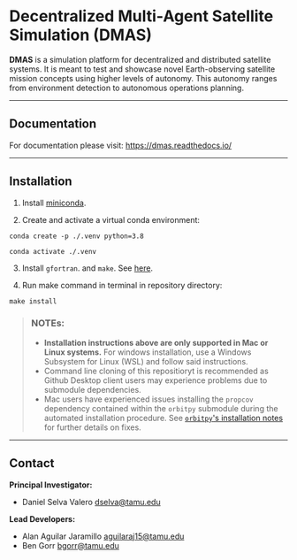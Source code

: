 # Decentralized Multi-Agent Satellite Simulation (DMAS) 

**DMAS** is a simulation platform for decentralized and distributed satellite systems.
It is meant to test and showcase novel Earth-observing satellite mission concepts using higher levels of autonomy. This autonomy ranges from environment detection to autonomous operations planning.

---
## Documentation
For documentation please visit: https://dmas.readthedocs.io/

---
## Installation 

1. Install [miniconda](https://docs.conda.io/en/latest/miniconda.html).

2. Create and activate a virtual conda environment:

```
conda create -p ./.venv python=3.8

conda activate ./.venv
```
3. Install `gfortran`. and `make`. See [here](https://fortran-lang.org/learn/os_setup/install_gfortran).

4. Run make command in terminal in repository directory:
```
make install
```
> ### NOTEs: 
> - **Installation instructions above are only supported in Mac or Linux systems.** For windows installation, use a Windows Subsystem for Linux (WSL) and follow said instructions.
> - Command line cloning of this repositioryt is recommended as Github Desktop client users may experience problems due to submodule dependencies.
> - Mac users have experienced issues installing the `propcov` dependency contained within the `orbitpy` submodule during the automated installation procedure. See [`orbitpy`'s installation notes](https://github.com/EarthObservationSimulator/orbitpy/tree/master/propcov) for further details on fixes.

---
## Contact 
**Principal Investigator:** 
- Daniel Selva Valero <dselva@tamu.edu>

**Lead Developers:** 
- Alan Aguilar Jaramillo <aguilaraj15@tamu.edu>
- Ben Gorr <bgorr@tamu.edu>
